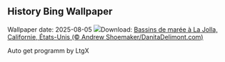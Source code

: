## History Bing Wallpaper
Wallpaper date: 2025-08-05
![](https://www.bing.com/th?id=OHR.CaliforniaTidepool_FR-FR1277403036_UHD.jpg&w=1000)Download: [Bassins de marée à La Jolla, Californie, États-Unis (© Andrew Shoemaker/DanitaDelimont.com)](https://www.bing.com/th?id=OHR.CaliforniaTidepool_FR-FR1277403036_UHD.jpg)

Auto get programm by LtgX
